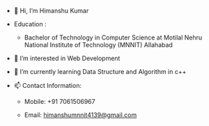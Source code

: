- 👋 Hi, I’m Himanshu Kumar
- Education :
  
  - Bachelor of Technology in Computer Science at Motilal Nehru National Institute of Technology (MNNIT) Allahabad
- 👀 I’m interested in Web Development
- 🌱 I’m currently learning Data Structure and Algorithm in c++
- 📫 Contact Information:
 
  - Mobile: +91 7061506967
  
  - Email: himanshumnnit4139@gmail.com

<!---
Himanshu4139/Himanshu4139 is a ✨ special ✨ repository because its `README.md` (this file) appears on your GitHub profile.
You can click the Preview link to take a look at your changes.
--->
